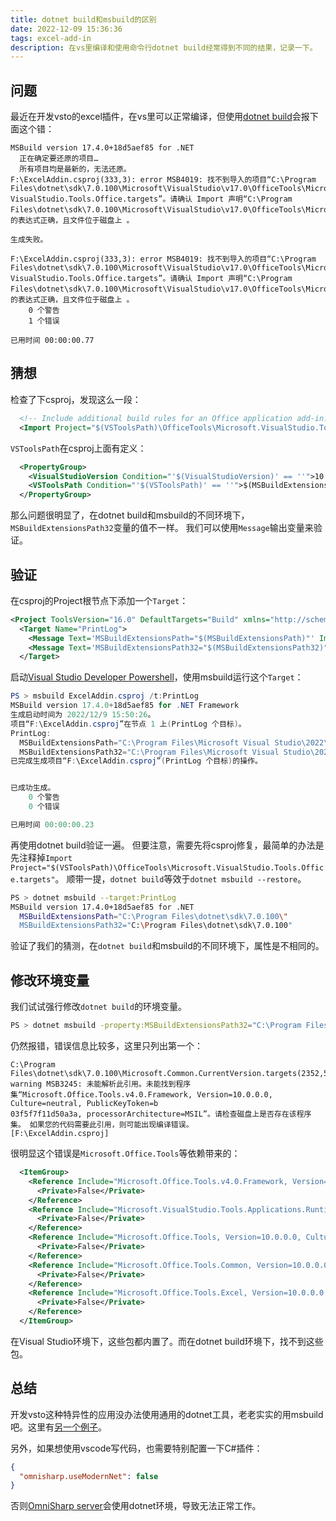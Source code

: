 ```yaml
---
title: dotnet build和msbuild的区别
date: 2022-12-09 15:36:36
tags: excel-add-in
description: 在vs里编译和使用命令行dotnet build经常得到不同的结果，记录一下。
---
```

## 问题
最近在开发vsto的excel插件，在vs里可以正常编译，但使用[dotnet build](https://learn.microsoft.com/en-us/dotnet/core/tools/dotnet-build)会报下面这个错：
```output
MSBuild version 17.4.0+18d5aef85 for .NET
  正在确定要还原的项目…
  所有项目均是最新的，无法还原。
F:\ExcelAddin.csproj(333,3): error MSB4019: 找不到导入的项目“C:\Program Files\dotnet\sdk\7.0.100\Microsoft\VisualStudio\v17.0\OfficeTools\Microsoft.
VisualStudio.Tools.Office.targets”。请确认 Import 声明“C:\Program Files\dotnet\sdk\7.0.100\Microsoft\VisualStudio\v17.0\OfficeTools\Microsoft.VisualStudio.Tools.Office.targets”中的表达式正确，且文件位于磁盘上 。

生成失败。

F:\ExcelAddin.csproj(333,3): error MSB4019: 找不到导入的项目“C:\Program Files\dotnet\sdk\7.0.100\Microsoft\VisualStudio\v17.0\OfficeTools\Microsoft.
VisualStudio.Tools.Office.targets”。请确认 Import 声明“C:\Program Files\dotnet\sdk\7.0.100\Microsoft\VisualStudio\v17.0\OfficeTools\Microsoft.VisualStudio.Tools.Office.targets”中的表达式正确，且文件位于磁盘上 。
    0 个警告
    1 个错误

已用时间 00:00:00.77
```

## 猜想
检查了下csproj，发现这么一段：
```xml
  <!-- Include additional build rules for an Office application add-in. -->
  <Import Project="$(VSToolsPath)\OfficeTools\Microsoft.VisualStudio.Tools.Office.targets" Condition="'$(VSToolsPath)' != ''" />
```
`VSToolsPath`在csproj上面有定义：
```xml
  <PropertyGroup>
    <VisualStudioVersion Condition="'$(VisualStudioVersion)' == ''">10.0</VisualStudioVersion>
    <VSToolsPath Condition="'$(VSToolsPath)' == ''">$(MSBuildExtensionsPath32)\Microsoft\VisualStudio\v$(VisualStudioVersion)</VSToolsPath>
  </PropertyGroup>
```

那么问题很明显了，在dotnet build和msbuild的不同环境下，`MSBuildExtensionsPath32`变量的值不一样。
我们可以使用`Message`输出变量来验证。

## 验证
在csproj的Project根节点下添加一个`Target`：
```xml
<Project ToolsVersion="16.0" DefaultTargets="Build" xmlns="http://schemas.microsoft.com/developer/msbuild/2003">
  <Target Name="PrintLog">
    <Message Text='MSBuildExtensionsPath="$(MSBuildExtensionsPath)"' Importance="high" />
    <Message Text='MSBuildExtensionsPath32="$(MSBuildExtensionsPath32)"' Importance="high" />
  </Target>
```

启动[Visual Studio Developer Powershell](https://learn.microsoft.com/en-us/visualstudio/ide/reference/command-prompt-powershell)，使用msbuild运行这个`Target`：
```powershell
PS > msbuild ExcelAddin.csproj /t:PrintLog
MSBuild version 17.4.0+18d5aef85 for .NET Framework
生成启动时间为 2022/12/9 15:50:26。
项目“F:\ExcelAddin.csproj”在节点 1 上(PrintLog 个目标)。
PrintLog:
  MSBuildExtensionsPath="C:\Program Files\Microsoft Visual Studio\2022\Community\MSBuild"
  MSBuildExtensionsPath32="C:\Program Files\Microsoft Visual Studio\2022\Community\MSBuild"
已完成生成项目“F:\ExcelAddin.csproj”(PrintLog 个目标)的操作。


已成功生成。
    0 个警告
    0 个错误

已用时间 00:00:00.23
```

再使用dotnet build验证一遍。
但要注意，需要先将csproj修复，最简单的办法是先注释掉`Import Project="$(VSToolsPath)\OfficeTools\Microsoft.VisualStudio.Tools.Office.targets"`。
顺带一提，`dotnet build`等效于`dotnet msbuild --restore`。
```bash
PS > dotnet msbuild --target:PrintLog
MSBuild version 17.4.0+18d5aef85 for .NET
  MSBuildExtensionsPath="C:\Program Files\dotnet\sdk\7.0.100\"
  MSBuildExtensionsPath32="C:\Program Files\dotnet\sdk\7.0.100"
```

验证了我们的猜测，在`dotnet build`和msbuild的不同环境下，属性是不相同的。

## 修改环境变量
我们试试强行修改`dotnet build`的环境变量。
```bash
PS > dotnet msbuild -property:MSBuildExtensionsPath32="C:\Program Files\Microsoft Visual Studio\2022\Community\MSBuild"
```
仍然报错，错误信息比较多，这里只列出第一个：
```text
C:\Program Files\dotnet\sdk\7.0.100\Microsoft.Common.CurrentVersion.targets(2352,5): warning MSB3245: 未能解析此引用。未能找到程序集“Microsoft.Office.Tools.v4.0.Framework, Version=10.0.0.0, Culture=neutral, PublicKeyToken=b
03f5f7f11d50a3a, processorArchitecture=MSIL”。请检查磁盘上是否存在该程序集。 如果您的代码需要此引用，则可能出现编译错误。 
[F:\ExcelAddin.csproj]
```

很明显这个错误是`Microsoft.Office.Tools`等依赖带来的：
```xml
  <ItemGroup>
    <Reference Include="Microsoft.Office.Tools.v4.0.Framework, Version=10.0.0.0, Culture=neutral, PublicKeyToken=b03f5f7f11d50a3a, processorArchitecture=MSIL">
      <Private>False</Private>
    </Reference>
    <Reference Include="Microsoft.VisualStudio.Tools.Applications.Runtime, Version=10.0.0.0, Culture=neutral, PublicKeyToken=b03f5f7f11d50a3a, processorArchitecture=MSIL">
      <Private>False</Private>
    </Reference>
    <Reference Include="Microsoft.Office.Tools, Version=10.0.0.0, Culture=neutral, PublicKeyToken=b03f5f7f11d50a3a, processorArchitecture=MSIL">
      <Private>False</Private>
    </Reference>
    <Reference Include="Microsoft.Office.Tools.Common, Version=10.0.0.0, Culture=neutral, PublicKeyToken=b03f5f7f11d50a3a, processorArchitecture=MSIL">
      <Private>False</Private>
    </Reference>
    <Reference Include="Microsoft.Office.Tools.Excel, Version=10.0.0.0, Culture=neutral, PublicKeyToken=b03f5f7f11d50a3a, processorArchitecture=MSIL">
      <Private>False</Private>
    </Reference>
  </ItemGroup>
```
在Visual Studio环境下，这些包都内置了。而在dotnet build环境下，找不到这些包。

## 总结

开发vsto这种特异性的应用没办法使用通用的dotnet工具，老老实实的用msbuild吧。这里有[另一个例子](https://github.com/CZEMacLeod/MSBuild.SDK.SystemWeb/issues/1#issuecomment-809105083)。

另外，如果想使用vscode写代码，也需要特别配置一下C#插件：
```json
{
  "omnisharp.useModernNet": false
}
```
否则[OmniSharp server](https://github.com/OmniSharp/omnisharp-roslyn)会使用dotnet环境，导致无法正常工作。
